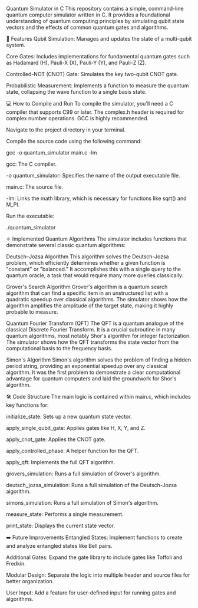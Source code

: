 Quantum Simulator in C
This repository contains a simple, command-line quantum computer simulator written in C. It provides a foundational understanding of quantum computing principles by simulating qubit state vectors and the effects of common quantum gates and algorithms.

🚀 Features
Qubit Simulation: Manages and updates the state of a multi-qubit system.

Core Gates: Includes implementations for fundamental quantum gates such as Hadamard (H), Pauli-X (X), Pauli-Y (Y), and Pauli-Z (Z).

Controlled-NOT (CNOT) Gate: Simulates the key two-qubit CNOT gate.

Probabilistic Measurement: Implements a function to measure the quantum state, collapsing the wave function to a single basis state.

💻 How to Compile and Run
To compile the simulator, you'll need a C compiler that supports C99 or later. The complex.h header is required for complex number operations. GCC is highly recommended.

Navigate to the project directory in your terminal.

Compile the source code using the following command:

gcc -o quantum_simulator main.c -lm

gcc: The C compiler.

-o quantum_simulator: Specifies the name of the output executable file.

main.c: The source file.

-lm: Links the math library, which is necessary for functions like sqrt() and M_PI.

Run the executable:

./quantum_simulator

⚛️ Implemented Quantum Algorithms
The simulator includes functions that demonstrate several classic quantum algorithms:

Deutsch–Jozsa Algorithm
This algorithm solves the Deutsch-Jozsa problem, which efficiently determines whether a given function is "constant" or "balanced." It accomplishes this with a single query to the quantum oracle, a task that would require many more queries classically.

Grover's Search Algorithm
Grover's algorithm is a quantum search algorithm that can find a specific item in an unstructured list with a quadratic speedup over classical algorithms. The simulator shows how the algorithm amplifies the amplitude of the target state, making it highly probable to measure.

Quantum Fourier Transform (QFT)
The QFT is a quantum analogue of the classical Discrete Fourier Transform. It is a crucial subroutine in many quantum algorithms, most notably Shor's algorithm for integer factorization. The simulator shows how the QFT transforms the state vector from the computational basis to the frequency basis.

Simon's Algorithm
Simon's algorithm solves the problem of finding a hidden period string, providing an exponential speedup over any classical algorithm. It was the first problem to demonstrate a clear computational advantage for quantum computers and laid the groundwork for Shor's algorithm.

🛠️ Code Structure
The main logic is contained within main.c, which includes key functions for:

initialize_state: Sets up a new quantum state vector.

apply_single_qubit_gate: Applies gates like H, X, Y, and Z.

apply_cnot_gate: Applies the CNOT gate.

apply_controlled_phase: A helper function for the QFT.

apply_qft: Implements the full QFT algorithm.

grovers_simulation: Runs a full simulation of Grover's algorithm.

deutsch_jozsa_simulation: Runs a full simulation of the Deutsch-Jozsa algorithm.

simons_simulation: Runs a full simulation of Simon's algorithm.

measure_state: Performs a single measurement.

print_state: Displays the current state vector.

➡️ Future Improvements
Entangled States: Implement functions to create and analyze entangled states like Bell pairs.

Additional Gates: Expand the gate library to include gates like Toffoli and Fredkin.

Modular Design: Separate the logic into multiple header and source files for better organization.

User Input: Add a feature for user-defined input for running gates and algorithms.
